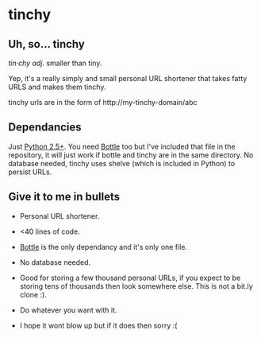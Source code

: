tinchy
======

Uh, so... tinchy
----------------

*tin·chy* _adj._ smaller than tiny.

Yep, it's a really simply and small personal URL shortener that takes fatty URLS and makes them tinchy.

tinchy urls are in the form of http://my-tinchy-domain/abc

Dependancies
------------

Just [Python 2.5+][py]. You need [Bottle][bottle] too but I've included that file in the repository, it will just work if bottle and tinchy are in the same directory. No database needed, tinchy uses shelve (which is included in Python) to persist URLs.

Give it to me in bullets
------------------------

* Personal URL shortener.
* <40 lines of code.
* [Bottle][bottle] is the only dependancy and it's only one file.
* No database needed.
* Good for storing a few thousand personal URLs, if you expect to be storing tens of thousands then look somewhere else. This is not a bit.ly clone :).
* Do whatever you want with it.
* I hope it wont blow up but if it does then sorry :(

  [py]: http://python.org/
  [bottle]: http://bottle.paws.de/
